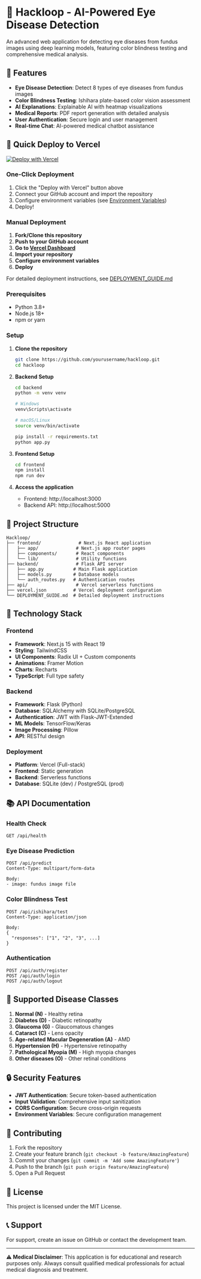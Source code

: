 # 🔬 Hackloop - AI-Powered Eye Disease Detection

An advanced web application for detecting eye diseases from fundus images using deep learning models, featuring color blindness testing and comprehensive medical analysis.

## 🌟 Features

- **Eye Disease Detection**: Detect 8 types of eye diseases from fundus images
- **Color Blindness Testing**: Ishihara plate-based color vision assessment
- **AI Explanations**: Explainable AI with heatmap visualizations
- **Medical Reports**: PDF report generation with detailed analysis
- **User Authentication**: Secure login and user management
- **Real-time Chat**: AI-powered medical chatbot assistance

## 🚀 Quick Deploy to Vercel

[![Deploy with Vercel](https://vercel.com/button)](https://vercel.com/new/clone?repository-url=https://github.com/yourusername/hackloop)

### One-Click Deployment

1. Click the "Deploy with Vercel" button above
2. Connect your GitHub account and import the repository
3. Configure environment variables (see [Environment Variables](#environment-variables))
4. Deploy!

### Manual Deployment

1. **Fork/Clone this repository**
2. **Push to your GitHub account**
3. **Go to [Vercel Dashboard](https://vercel.com/dashboard)**
4. **Import your repository**
5. **Configure environment variables**
6. **Deploy**

For detailed deployment instructions, see [DEPLOYMENT_GUIDE.md](./DEPLOYMENT_GUIDE.md)




### Prerequisites

- Python 3.8+
- Node.js 18+
- npm or yarn

### Setup

1. **Clone the repository**
   ```bash
   git clone https://github.com/yourusername/hackloop.git
   cd hackloop
   ```

2. **Backend Setup**
   ```bash
   cd backend
   python -m venv venv
   
   # Windows
   venv\Scripts\activate
   
   # macOS/Linux
   source venv/bin/activate
   
   pip install -r requirements.txt
   python app.py
   ```

3. **Frontend Setup**
   ```bash
   cd frontend
   npm install
   npm run dev
   ```

4. **Access the application**
   - Frontend: http://localhost:3000
   - Backend API: http://localhost:5000

## 📁 Project Structure

```
Hackloop/
├── frontend/              # Next.js React application
│   ├── app/              # Next.js app router pages
│   ├── components/       # React components
│   └── lib/              # Utility functions
├── backend/              # Flask API server
│   ├── app.py           # Main Flask application
│   ├── models.py        # Database models
│   └── auth_routes.py   # Authentication routes
├── api/                  # Vercel serverless functions
├── vercel.json          # Vercel deployment configuration
└── DEPLOYMENT_GUIDE.md  # Detailed deployment instructions
```

## 🔧 Technology Stack

### Frontend
- **Framework**: Next.js 15 with React 19
- **Styling**: TailwindCSS
- **UI Components**: Radix UI + Custom components
- **Animations**: Framer Motion
- **Charts**: Recharts
- **TypeScript**: Full type safety

### Backend
- **Framework**: Flask (Python)
- **Database**: SQLAlchemy with SQLite/PostgreSQL
- **Authentication**: JWT with Flask-JWT-Extended
- **ML Models**: TensorFlow/Keras
- **Image Processing**: Pillow
- **API**: RESTful design

### Deployment
- **Platform**: Vercel (Full-stack)
- **Frontend**: Static generation
- **Backend**: Serverless functions
- **Database**: SQLite (dev) / PostgreSQL (prod)


## 📚 API Documentation

### Health Check
```http
GET /api/health
```

### Eye Disease Prediction
```http
POST /api/predict
Content-Type: multipart/form-data

Body:
- image: fundus image file
```

### Color Blindness Test
```http
POST /api/ishihara/test
Content-Type: application/json

Body:
{
  "responses": ["1", "2", "3", ...]
}
```

### Authentication
```http
POST /api/auth/register
POST /api/auth/login
POST /api/auth/logout
```

## 🎯 Supported Disease Classes

1. **Normal (N)** - Healthy retina
2. **Diabetes (D)** - Diabetic retinopathy
3. **Glaucoma (G)** - Glaucomatous changes
4. **Cataract (C)** - Lens opacity
5. **Age-related Macular Degeneration (A)** - AMD
6. **Hypertension (H)** - Hypertensive retinopathy
7. **Pathological Myopia (M)** - High myopia changes
8. **Other diseases (O)** - Other retinal conditions

## 🔒 Security Features

- **JWT Authentication**: Secure token-based authentication
- **Input Validation**: Comprehensive input sanitization
- **CORS Configuration**: Secure cross-origin requests
- **Environment Variables**: Secure configuration management

## 🤝 Contributing

1. Fork the repository
2. Create your feature branch (`git checkout -b feature/AmazingFeature`)
3. Commit your changes (`git commit -m 'Add some AmazingFeature'`)
4. Push to the branch (`git push origin feature/AmazingFeature`)
5. Open a Pull Request

## 📄 License

This project is licensed under the MIT License.

## 📞 Support

For support, create an issue on GitHub or contact the development team.

---

**⚠️ Medical Disclaimer**: This application is for educational and research purposes only. Always consult qualified medical professionals for actual medical diagnosis and treatment.
